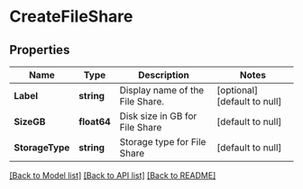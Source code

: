 # CreateFileShare

## Properties
Name | Type | Description | Notes
------------ | ------------- | ------------- | -------------
**Label** | **string** | Display name of the File Share. | [optional] [default to null]
**SizeGB** | **float64** | Disk size in GB for File Share | [default to null]
**StorageType** | **string** | Storage type for File Share | [default to null]

[[Back to Model list]](../README.md#documentation-for-models) [[Back to API list]](../README.md#documentation-for-api-endpoints) [[Back to README]](../README.md)

